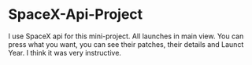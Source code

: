 # SpaceX-Api-Project
I use SpaceX api for this mini-project. All launches in main view. 
You can press what you want, you can see their patches,
their details and Launct Year. I think it was very instructive. 

